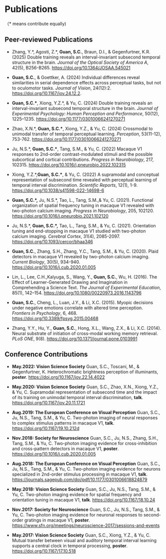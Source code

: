 Publications
============

（\* means contribute equally)

Peer-reviewed Publications
--------------------------

-   Zhang, Y.\*, Agosti, Z.\*,  **Guan, S.C.**, Braun, D.I., & Gegenfurtner, K.R. (2025)
Double training reveals an interval-invariant subsecond temporal structure in the brain. *Journal of the Optical Society of America A*,  42(5), B256-B265. https://doi.org/10.1364/JOSAA.545021
<p style="line-height:30;">             </p>

-   **Guan, S.C.**, & Goettker, A. (2024)
    Individual differences reveal similarities in serial dependence effects across perceptual tasks, but not to oculomotor tasks. *Journal of Vision*,  24(12):2. https://doi.org/10.1167/jov.24.12.2.
 <p style="line-height:30;">             </p>
    
    
-   **Guan, S.C.\***, Xiong, Y.Z.*, & Yu, C. (2024)
    Double training reveals an interval-invariant subsecond temporal structure in the brain. *Journal of Experimental Psychology: Human Perception and Performance*,  50(12), 1225–1235.  https://doi.org/10.1177/03010066241270271
<p style="line-height:30;">             </p>

    
-   Zhao, X.N.*, **Guan, S.C.\***, Xiong, Y.Z., & Yu, C. (2024)
     Crossmodal to unimodal transfer of temporal perceptual learning. *Perception*,  53(11-12), 753-762.  https://doi.org/10.1177/03010066241270271 
<p style="line-height:30;">             </p>

    
-   Ju, N.S.*, **Guan, S.C.\***, Tang, S.M., &
    Yu, C. (2022) Macaque V1 responses to 2nd-order contrast-modulated stimuli and the possible subcortical and cortical contributions.  *Progress in Neurobiology*, 217, 102315. https://doi.org/10.1016/j.pneurobio.2022.102315
<p style="line-height:30;">             </p>

    
-   Xiong, Y.Z.*,**Guan, S.C.\***, & Yu, C. (2022)
    A supramodal and conceptual representation of subsecond time revealed with perceptual learning of temporal interval discrimination. *Scientific Reports*, 12(1), 1-9. https://doi.org/10.1038/s41598-022-14698-6
<p style="line-height:30;">             </p>


-   **Guan, S.C.\*,** Ju, N.S.\*, Tao, L., Tang, S.M.,&
    Yu, C. (2021). Functional organization of spatial frequency tuning in macaque V1 revealed with two-photon calcium imaging. *Progress in Neurobiology*, 205, 102120. https://doi.org/10.1016/j.pneurobio.2021.102120
<p style="line-height:30;">             </p>


-   Ju, N.S.*, **Guan, S.C.\*,** Tao, L., Tang,
    S.M., & Yu, C. (2021). Orientation tuning and end-stopping in
    macaque V1 studied with two-photon calcium imaging. *Cerebral
    Cortex*, 31(4), 2085-2097. https://doi.org/10.1093/cercor/bhaa346
<p style="line-height:30;">             </p>


-   **Guan, S.C.**, Zhang, S.H., Zhang, Y.C., Tang, S.M., & Yu, C.
    (2020). Plaid detectors in macaque V1 revealed by two-photon calcium
    imaging. *Current Biology*, 30(5), 934-940. https://doi.org/10.1016/j.cub.2020.01.005
<p style="line-height:30;">             </p>


-   Lin, L., Lee, C.H.,Kalyuga, S., Wang, Y., **Guan, S.C.**,  Wu, H.
    (2016). The Effect of Learner-Generated Drawing and Imagination in Comprehending a Science Text. *The Journal of Experimental Education*, 85(1), 142–154. https://doi.org/10.1080/00220973.2016.1143796
<p style="line-height:30;">             </p>

    
-   **Guan, S.C.**, Cheng, L., Luan, J.Y., & Li, X.C. (2015). Myopic
    decisions under negative emotions correlate with altered time
    perception. *Frontiers in Psychology*, 6, 468. https://doi.org/10.3389/fpsyg.2015.00468
<p style="line-height:30;">             </p>


-   Zhang, Y.Y., Hu, Y., **Guan, S.C.**, Hong, X.L., Wang, Z.X., & Li,
    X.C. (2014). Neural substrate of initiation of cross-modal working
    memory retrieval. *PLoS ONE*, 9(8). https://doi.org/10.1371/journal.pone.0103991
<p style="line-height:30;">             </p>



Conference Contributions
------------------------
-   **May.2022: Vision Science Society**
    Guan, S.C., Toscani, M., & Gegenfurtner, K. Heterochromatic brightness perception of illuminants, 
    **poster**. https://doi.org/10.1167/jov.22.14.4022
<p style="line-height:30;">             </p>
    

-   **May.2020: Vision Science Society**
    Guan, S.C., Zhao, X.N., Xiong, Y.Z., & Yu, C. Supramodal
    representation of subsecond time and the impact of its training on
    unimodal temporal interval discrimination, **talk**. https://doi.org/10.1167/jov.20.11.1721
<p style="line-height:30;">             </p>
    

-   **Aug.2019: The European Conference on Visual Perception**
    Guan, S.C., Ju, N.S., Tang, S.M., & Yu, C. Two-photon imaging of
    neural responses to complex stimulus patterns in macaque V1,
    **talk**. https://doi.org/10.1167/19.10.212d
<p style="line-height:30;">             </p>
    

-   **Nov.2018: Society for Neuroscience**
    Guan, S.C., Ju, N.S., Zhang, S.H., Tang, S.M., & Yu, C. Two-photon
    imaging evidence for cross-inhibition and cross-pattern detectors in
    macaque V1, **poster**. https://doi.org/10.1016/j.cub.2020.01.005
<p style="line-height:30;">             </p>
    

-   **Aug.2018: The European Conference on Visual Perception**
    Guan, S.C., Ju, N.S., Tang, S.M., & Yu, C. Two-photon imaging
    evidence for neurons specialized in 2nd-order stimulus processing in
    macaque V1, **talk**. https://journals.sagepub.com/doi/pdf/10.1177/0301006618824879
<p style="line-height:30;">             </p>
    

-   **May.2018: Vision Science Society**
    Guan, S.C., Ju, N.S., Tang, S.M., & Yu, C. Two-photon imaging
    evidence for spatial frequency and orientation tuning in macaque V1,
    **talk**. https://doi.org/10.1167/18.10.24
<p style="line-height:30;">             </p>
    

-   **Nov.2017: Society for Neuroscience**
    Guan, S.C., Ju, N.S., Tang, S.M., & Yu, C. Two-photon imaging
    evidence for neuronal responses to second-order gratings in macaque
    V1, **poster**.  https://www.sfn.org/meetings/neuroscience-2017/sessions-and-events
<p style="line-height:30;">             </p>
    

-   **May.2017: Vision Science Society**
    Guan, S.C., Xiong, Y.Z., & Yu, C. Mutual transfer between visual and
    auditory temporal interval learning supports a central clock in
    temporal processing, **poster**. https://doi.org/10.1167/17.10.518
<p style="line-height:30;">             </p>


    
